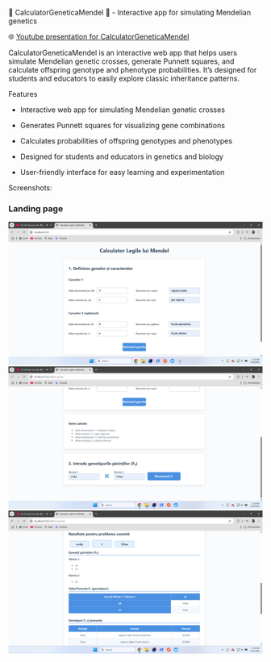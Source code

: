 🧬 CalculatorGeneticaMendel 🧬 - Interactive app for simulating Mendelian genetics

🌐 [Youtube presentation for CalculatorGeneticaMendel](https://youtu.be/KZdOgQhQRsE)

CalculatorGeneticaMendel is an interactive web app that helps users simulate Mendelian genetic crosses, generate Punnett squares, and calculate offspring genotype and phenotype probabilities. It’s designed for students and educators to easily explore classic inheritance patterns.

Features

- Interactive web app for simulating Mendelian genetic crosses

- Generates Punnett squares for visualizing gene combinations

- Calculates probabilities of offspring genotypes and phenotypes

- Designed for students and educators in genetics and biology

- User-friendly interface for easy learning and experimentation

Screenshots:

### Landing page
![Landing page - variantă 1](screenshots/home.png)   
![Landing page - variantă 1](screenshots/home2.png)   
![Landing page - variantă 1](screenshots/home3.png)   

